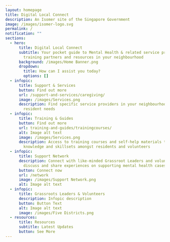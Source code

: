 ```yaml
---
layout: homepage
title: Digital Local Connect
description: An Isomer site of the Singapore Government
image: /images/isomer-logo.svg
permalink: /
notification: ""
sections:
  - hero:
      title: Digital Local Connect
      subtitle: Your pocket guide to Mental Health & related service providers,
        training partners and resources in your neighbourhood
      background: /images/Home Banner.png
      dropdown:
        title: How can I assist you today?
        options: []
  - infopic:
      title: Support & Services
      button: Find out more
      url: /support-and-services/caregiving/
      image: /images/Services.png
      description: Find specific service providers in your neighbourhood based on your
        resident needs
  - infopic:
      title: Training & Guides
      button: Find out more
      url: training-and-guides/trainingcourses/
      alt: Image alt text
      image: /images/Services.png
      description: Access to training courses and self-help materials to build
        knowledge and skillsets amongst residents and volunteers
  - infopic:
      title: Support Network
      description: Connect with like-minded Grassroot Leaders and volunteers to
        discuss and share experiences on supporting mental health cases
      button: Connect now
      url: /network
      image: /images/Support Network.png
      alt: Image alt text
  - infopic:
      title: Grassroots Leaders & Volunteers
      description: Infopic description
      button: Button Text
      alt: Image alt text
      image: /images/Five Districts.png
  - resources:
      title: Resources
      subtitle: Latest Updates
      button: See More
---
```


